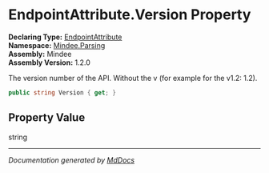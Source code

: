 ﻿<!--  
  <auto-generated>   
    The contents of this file were generated by a tool.  
    Changes to this file may be list if the file is regenerated  
  </auto-generated>   
-->

# EndpointAttribute.Version Property

**Declaring Type:** [EndpointAttribute](../index.md)  
**Namespace:** [Mindee.Parsing](../../index.md)  
**Assembly:** Mindee  
**Assembly Version:** 1.2.0

The version number of the API. Without the v (for example for the v1.2: 1.2).

```csharp
public string Version { get; }
```

## Property Value

string

___

*Documentation generated by [MdDocs](https://github.com/ap0llo/mddocs)*
